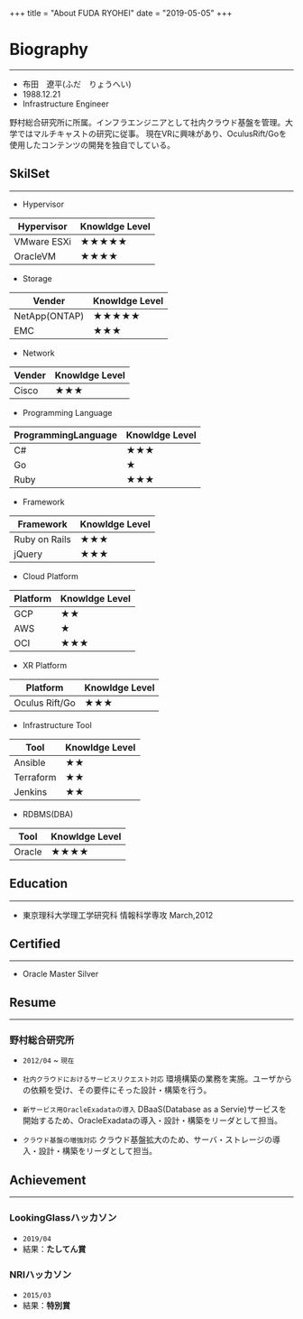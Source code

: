 +++
title = "About FUDA RYOHEI"
date = "2019-05-05"
+++

# Biography
---
- 布田　遼平(ふだ　りょうへい)
- 1988.12.21
- Infrastructure Engineer

野村総合研究所に所属。インフラエンジニアとして社内クラウド基盤を管理。大学ではマルチキャストの研究に従事。
現在VRに興味があり、OculusRift/Goを使用したコンテンツの開発を独自でしている。

## SkilSet
---
- Hypervisor

| Hypervisor | Knowldge Level |
|---|---|
| VMware ESXi |★★★★★|
| OracleVM | ★★★★ |

- Storage

| Vender | Knowldge Level |
|---|---|
| NetApp(ONTAP) |★★★★★|
| EMC | ★★★ |

- Network

| Vender | Knowldge Level |
|---|---|
| Cisco |★★★|

- Programming Language

| ProgrammingLanguage | Knowldge Level |
|---|---|
| C# |★★★|
| Go |★|
| Ruby |★★★|

- Framework

| Framework | Knowldge Level |
|---|---|
| Ruby on Rails |★★★|
| jQuery |★★★|

- Cloud Platform

| Platform | Knowldge Level |
|---|---|
| GCP |★★|
| AWS |★|
| OCI |★★★|

- XR Platform

| Platform | Knowldge Level |
|---|---|
| Oculus Rift/Go |★★★|

- Infrastructure Tool

| Tool | Knowldge Level |
|---|---|
| Ansible |★★|
| Terraform |★★|
| Jenkins |★★|

- RDBMS(DBA)

| Tool | Knowldge Level |
|---|---|
| Oracle |★★★★|



## Education
---
- 東京理科大学理工学研究科 情報科学専攻 March,2012


## Certified
---
- Oracle Master Silver 

## Resume
---
### 野村総合研究所　
- `2012/04` ~ `現在`

- `社内クラウドにおけるサービスリクエスト対応`
環境構築の業務を実施。ユーザからの依頼を受け、その要件にそった設計・構築を行う。

- `新サービス用OracleExadataの導入`
DBaaS(Database as a Servie)サービスを開始するため、OracleExadataの導入・設計・構築をリーダとして担当。

- `クラウド基盤の増強対応`
クラウド基盤拡大のため、サーバ・ストレージの導入・設計・構築をリーダとして担当。

## Achievement
---
### LookingGlassハッカソン 
- `2019/04`
- 結果：**たしてん賞**

### NRIハッカソン
- `2015/03`
- 結果：**特別賞**


